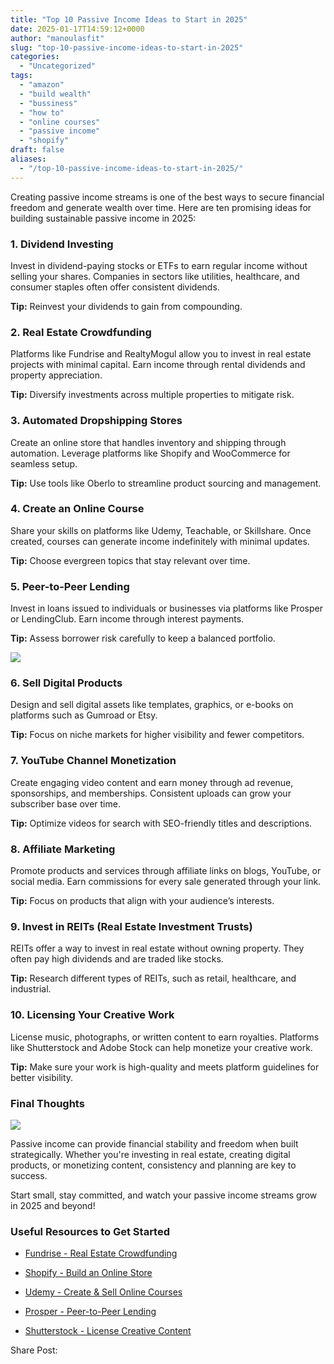```yaml
---
title: "Top 10 Passive Income Ideas to Start in 2025"
date: 2025-01-17T14:59:12+0000
author: "manoulasfit"
slug: "top-10-passive-income-ideas-to-start-in-2025"
categories:
  - "Uncategorized"
tags:
  - "amazon"
  - "build wealth"
  - "bussiness"
  - "how to"
  - "online courses"
  - "passive income"
  - "shopify"
draft: false
aliases:
  - "/top-10-passive-income-ideas-to-start-in-2025/"
---
```

Creating passive income streams is one of the best ways to secure financial freedom and generate wealth over time. Here are ten promising ideas for building sustainable passive income in 2025:

### 1. **Dividend Investing**

Invest in dividend-paying stocks or ETFs to earn regular income without selling your shares. Companies in sectors like utilities, healthcare, and consumer staples often offer consistent dividends.

**Tip:** Reinvest your dividends to gain from compounding.

### 2. **Real Estate Crowdfunding**

Platforms like Fundrise and RealtyMogul allow you to invest in real estate projects with minimal capital. Earn income through rental dividends and property appreciation.

**Tip:** Diversify investments across multiple properties to mitigate risk.

### 3. **Automated Dropshipping Stores**

Create an online store that handles inventory and shipping through automation. Leverage platforms like Shopify and WooCommerce for seamless setup.

**Tip:** Use tools like Oberlo to streamline product sourcing and management.

### 4. **Create an Online Course**

Share your skills on platforms like Udemy, Teachable, or Skillshare. Once created, courses can generate income indefinitely with minimal updates.

**Tip:** Choose evergreen topics that stay relevant over time.

### 5. **Peer-to-Peer Lending**

Invest in loans issued to individuals or businesses via platforms like Prosper or LendingClub. Earn income through interest payments.

**Tip:** Assess borrower risk carefully to keep a balanced portfolio.

![](/DALL·E-2025-01-15-19.50.03-A-sleek-and-modern-digital-illustration-of-a-person-sitting-in-a-relaxed-home-office-environment-surrounded-by-symbols-representing-passive-income-id-1.webp)

### 6. **Sell Digital Products**

Design and sell digital assets like templates, graphics, or e-books on platforms such as Gumroad or Etsy.

**Tip:** Focus on niche markets for higher visibility and fewer competitors.

### 7. **YouTube Channel Monetization**

Create engaging video content and earn money through ad revenue, sponsorships, and memberships. Consistent uploads can grow your subscriber base over time.

**Tip:** Optimize videos for search with SEO-friendly titles and descriptions.

### 8. **Affiliate Marketing**

Promote products and services through affiliate links on blogs, YouTube, or social media. Earn commissions for every sale generated through your link.

**Tip:** Focus on products that align with your audience’s interests.

### 9. **Invest in REITs (Real Estate Investment Trusts)**

REITs offer a way to invest in real estate without owning property. They often pay high dividends and are traded like stocks.

**Tip:** Research different types of REITs, such as retail, healthcare, and industrial.

### 10. **Licensing Your Creative Work**

License music, photographs, or written content to earn royalties. Platforms like Shutterstock and Adobe Stock can help monetize your creative work.

**Tip:** Make sure your work is high-quality and meets platform guidelines for better visibility.

### **Final Thoughts**

![](/DALL·E-2025-01-15-19.51.36-A-peaceful-digital-illustration-representing-reflection-and-success-featuring-a-person-sitting-by-a-serene-window-looking-out-thoughtfully-while-sur.webp)

Passive income can provide financial stability and freedom when built strategically. Whether you're investing in real estate, creating digital products, or monetizing content, consistency and planning are key to success.

Start small, stay committed, and watch your passive income streams grow in 2025 and beyond!

### **Useful Resources to Get Started**

- [Fundrise - Real Estate Crowdfunding](https://www.fundrise.com)

- [Shopify - Build an Online Store](https://www.shopify.com)

- [Udemy - Create & Sell Online Courses](https://www.udemy.com)

- [Prosper - Peer-to-Peer Lending](https://www.prosper.com)

- [Shutterstock - License Creative Content](https://www.shutterstock.com)

Share Post: